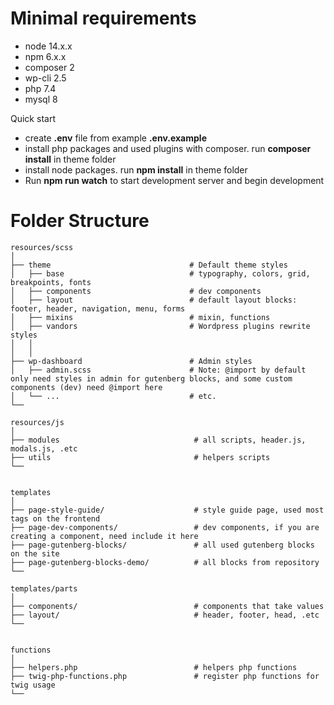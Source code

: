 Minimal requirements
================

- node 14.x.x
- npm 6.x.x
- composer 2
- wp-cli 2.5
- php 7.4
- mysql 8

Quick start

- create **.env** file from example **.env.example**
- install php packages and used plugins with composer. run **composer install** in theme folder
- install node packages. run **npm install** in theme folder
- Run **npm run watch** to start development server and begin development

Folder Structure
================

    resources/scss
    │
    ├── theme                               # Default theme styles
    │   ├── base                            # typography, colors, grid, breakpoints, fonts
    │   ├── components                      # dev components
    │   ├── layout                          # default layout blocks: footer, header, navigation, menu, forms
    │   ├── mixins                          # mixin, functions
    │   ├── vandors                         # Wordpress plugins rewrite styles
    │   │
    │   │
    ├── wp-dashboard                        # Admin styles
    │   ├── admin.scss                      # Note: @import by default only need styles in admin for gutenberg blocks, and some custom components (dev) need @import here
    │   └── ...                             # etc.
    └──

    resources/js
    │
    ├── modules                              # all scripts, header.js, modals.js, .etc
    ├── utils                                # helpers scripts
    └──


    templates
    │
    ├── page-style-guide/                    # style guide page, used most tags on the frontend
    ├── page-dev-components/                 # dev components, if you are creating a component, need include it here
    ├── page-gutenberg-blocks/               # all used gutenberg blocks on the site
    ├── page-gutenberg-blocks-demo/          # all blocks from repository
    └──

    templates/parts
    │
    ├── components/                          # components that take values
    ├── layout/                              # header, footer, head, .etc
    └──


    functions
    │
    ├── helpers.php                          # helpers php functions
    ├── twig-php-functions.php               # register php functions for twig usage
    └──
